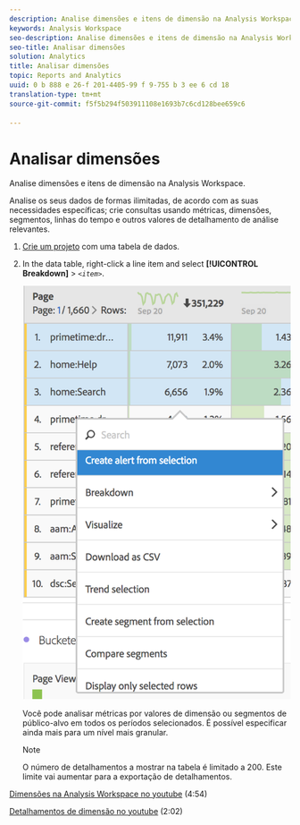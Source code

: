 ```yaml
---
description: Analise dimensões e itens de dimensão na Analysis Workspace.
keywords: Analysis Workspace
seo-description: Analise dimensões e itens de dimensão na Analysis Workspace.
seo-title: Analisar dimensões
solution: Analytics
title: Analisar dimensões
topic: Reports and Analytics
uuid: 0 b 888 e 26-f 201-4405-99 f 9-755 b 3 ee 6 cd 18
translation-type: tm+mt
source-git-commit: f5f5b294f503911108e1693b7c6cd128bee659c6

---
```



# Analisar dimensões

Analise dimensões e itens de dimensão na Analysis Workspace.

Analise os seus dados de formas ilimitadas, de acordo com as suas necessidades específicas; crie consultas usando métricas, dimensões, segmentos, linhas do tempo e outros valores de detalhamento de análise relevantes.

1. [Crie um projeto](../../../../analyze/analysis-workspace/build-workspace-project/t-freeform-project.md#task_C2C698ACC7954062A28E4784911E6CF2) com uma tabela de dados.
1. In the data table, right-click a line item and select **[!UICONTROL Breakdown]** &gt; *`<item>`*.

   ![Resultado da etapa](assets/fa_data_table_actions.png)

   Você pode analisar métricas por valores de dimensão ou segmentos de público-alvo em todos os períodos selecionados. É possível especificar ainda mais para um nível mais granular.

   >[!NOTE]
   >
   >O número de detalhamentos a mostrar na tabela é limitado a 200. Este limite vai aumentar para a exportação de detalhamentos.

[Dimensões na Analysis Workspace no youtube](https://www.youtube.com/watch?v=P9W0hhIHhCs&index=12&list=PL2tCx83mn7GuNnQdYGOtlyCu0V5mEZ8sS) (4:54)

[Detalhamentos de dimensão no youtube](https://www.youtube.com/watch?v=3mQ2HN7-lIc&list=PL2tCx83mn7GuNnQdYGOtlyCu0V5mEZ8sS&index=13) (2:02)